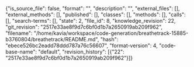 {"is_source_file": false, "format": "", "description": "", "external_files": [], "external_methods": [], "published": [], "classes": [], "methods": [], "calls": [], "search-terms": [], "state": 2, "file_id": 8, "knowledge_revision": 22, "git_revision": "2517e33ae8f9d7c6bf0d1b7a2650919ab209f962", "filename": "/home/kavia/workspace/code-generation/breathetrack-15885-b3760804/breathetrack/README.md", "hash": "ebece526bc2eadd78ddd787a76c56607", "format-version": 4, "code-base-name": "default", "revision_history": [{"22": "2517e33ae8f9d7c6bf0d1b7a2650919ab209f962"}]}